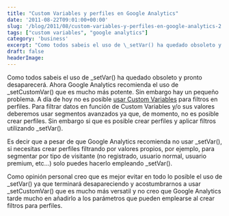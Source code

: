 ```yaml
---
title: "Custom Variables y perfiles en Google Analytics"
date: '2011-08-22T09:01:00+00:00'
slug: '/blog/2011/08/custom-variables-y-perfiles-en-google-analytics-2'
tags: ["custom variables", "google analytics"]
category: 'business'
excerpt: "Como todos sabeis el uso de \_setVar() ha quedado obsoleto y pronto desaparecerá. Ahora Google Analytics recomienda el uso de \_setCustomVar() que es mucho más potente. Sin embargo hay un pequeño probl..."
draft: false
headerImage:
---
```

Como todos sabeis el uso de \_setVar() ha quedado obsoleto y pronto desaparecerá. Ahora Google Analytics recomienda el uso de \_setCustomVar() que es mucho más potente. Sin embargo hay un pequeño problema. A día de hoy no es posible [usar Custom Variables](http://static.squarespace.com/static/5303797ae4b0c6ad9e43f072/5303ce80e4b0400995a883d6/5303cf3de4b0400995a88b56/1392758589187/?format=original "Implantación de herramientas de medición") para filtros en perfiles. Para filtrar datos en función de Custom Variables y/o sus valores deberemos usar segmentos avanzados ya que, de momento, no es posible crear perfiles. Sin embargo si que es posible crear perfiles y aplicar filtros utilizando \_setVar().

Es decir que a pesar de que Google Analytics recomienda no usar \_setVar(), si necesitas crear perfiles filtrando por valores propios, por ejemplo, para segmentar por tipo de visitante (no registrado, usuario normal, usuario premium, etc...) solo puedes hacerlo empleando \_setVar().

Como opinión personal creo que es mejor evitar en todo lo posible el uso de \_setVar() ya que terminará desapareciendo y acostumbrarnos a usar \_setCustomVar() que es mucho más versatil y no creo que Google Analytics tarde mucho en añadirlo a los parámetros que pueden emplearse al crear filtros para perfiles.
